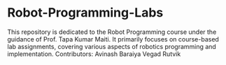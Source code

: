# Robot-Programming-Labs
This repository is dedicated to the Robot Programming course under the guidance of Prof. Tapa Kumar Maiti. It primarily focuses on course-based lab assignments, covering various aspects of robotics programming and implementation.  Contributors: Avinash Baraiya Vegad Rutvik
